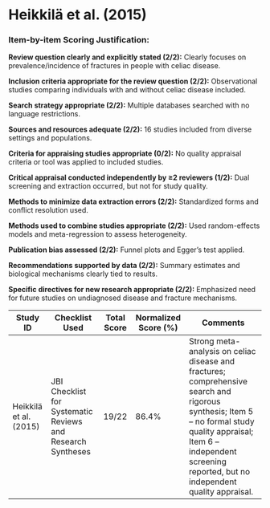 # Heikkilä et al. (2015)

### Item-by-item Scoring Justification:

**Review question clearly and explicitly stated (2/2):** Clearly focuses on prevalence/incidence of fractures in people with celiac disease.

**Inclusion criteria appropriate for the review question (2/2):** Observational studies comparing individuals with and without celiac disease included.

**Search strategy appropriate (2/2):** Multiple databases searched with no language restrictions.

**Sources and resources adequate (2/2):** 16 studies included from diverse settings and populations.

**Criteria for appraising studies appropriate (0/2):** No quality appraisal criteria or tool was applied to included studies.

**Critical appraisal conducted independently by ≥2 reviewers (1/2):** Dual screening and extraction occurred, but not for study quality.

**Methods to minimize data extraction errors (2/2):** Standardized forms and conflict resolution used.

**Methods used to combine studies appropriate (2/2):** Used random-effects models and meta-regression to assess heterogeneity.

**Publication bias assessed (2/2):** Funnel plots and Egger’s test applied.

**Recommendations supported by data (2/2):** Summary estimates and biological mechanisms clearly tied to results.

**Specific directives for new research appropriate (2/2):** Emphasized need for future studies on undiagnosed disease and fracture mechanisms.

| Study ID | Checklist Used | Total Score | Normalized Score (%) | Comments |
| --- | --- | --- | --- | --- |
| Heikkilä et al. (2015) | JBI Checklist for Systematic Reviews and Research Syntheses | 19/22 | 86.4% | Strong meta-analysis on celiac disease and fractures; comprehensive search and rigorous synthesis; Item 5 – no formal study quality appraisal; Item 6 – independent screening reported, but no independent quality appraisal. |
